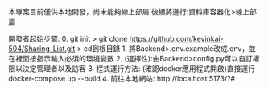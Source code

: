 本專案目前僅供本地開發，尚未能夠線上部屬
後續將進行:資料庫容器化>線上部屬



開發者起始步驟:
    0. git init > git clone https://github.com/kevinkai-504/Sharing-List.git   >  cd到根目錄
    1. 將Backend>.env.example改成.env，並在裡面按指示輸入必須的環境變數
    2. (選擇性):由Backend>config.py可以自訂權限以決定管理者以及訪客
    3. 程式運行方法: (確認docker應用程式開啟)直接運行docker-compose up --build
    4. 前往本地網站: http://localhost:5173/?#